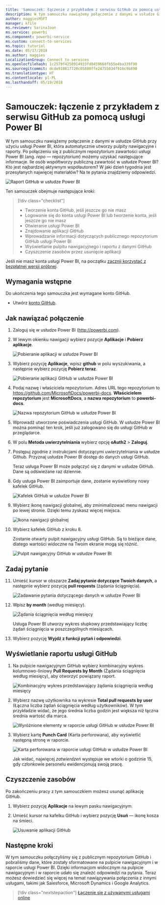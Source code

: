 ```yaml
---
title: 'Samouczek: łączenie z przykładem z serwisu GitHub za pomocą usługi Power BI'
description: W tym samouczku nawiążemy połączenie z danymi w usłudze GitHub przy użyciu usługi Power BI, która automatycznie utworzy pulpity nawigacyjne i raporty.
author: maggiesMSFT
manager: kfile
ms.reviewer: SarinaJoan
ms.service: powerbi
ms.component: powerbi-service
ms.custom: connect-to-services
ms.topic: tutorial
ms.date: 05/17/2018
ms.author: maggies
LocalizationGroup: Connect to services
ms.openlocfilehash: 1c2579f4250914933fd0459668fb55e4ba339f90
ms.sourcegitcommit: dcde910817720c05880ffe24755034f916c9b890
ms.translationtype: HT
ms.contentlocale: pl-PL
ms.lasthandoff: 05/19/2018
---
```

# <a name="tutorial-connect-to-a-github-sample-with-power-bi"></a>Samouczek: łączenie z przykładem z serwisu GitHub za pomocą usługi Power BI
W tym samouczku nawiążemy połączenie z danymi w usłudze GitHub przy użyciu usługi Power BI, która automatycznie utworzy pulpity nawigacyjne i raporty. Po połączeniu się z publicznym repozytorium zawartości usługi Power BI (ang. *repo* — repozytorium) możemy uzyskać następujące informacje. Ile osób współtworzy publiczną zawartość w usłudze Power BI? Kto jest najbardziej aktywnym współautorem? W jaki dzień tygodnia jest przesyłanych najwięcej materiałów? Na te pytania znajdziemy odpowiedzi. 

![Raport GitHub w usłudze Power BI](media/service-tutorial-connect-to-github/power-bi-github-app-tutorial-punch-card.png)

Ten samouczek obejmuje następujące kroki:

> [!div class="checklist"]
> * Tworzenie konta GitHub, jeśli jeszcze go nie masz 
> * Logowanie się do konta usługi Power BI lub tworzenie konta, jeśli jeszcze go nie masz
> * Otwieranie usługi Power BI
> * Znajdowanie aplikacji GitHub
> * Wprowadzanie informacji dotyczących publicznego repozytorium GitHub usługi Power BI
> * Wyświetlanie pulpitu nawigacyjnego i raportu z danymi GitHub
> * Czyszczenie zasobów przez usunięcie aplikacji

Jeśli nie masz konta usługi Power BI, na początku [zacznij korzystać z bezpłatnej wersji próbnej](https://app.powerbi.com/signupredirect?pbi_source=web).

## <a name="prerequisites"></a>Wymagania wstępne

Do ukończenia tego samouczka jest wymagane konto GitHub. 

- Utwórz [konto GitHub](https://docs.microsoft.com/contribute/get-started-setup-github).


## <a name="how-to-connect"></a>Jak nawiązać połączenie
1. Zaloguj się w usłudze Power BI (http://powerbi.com). 
2. W lewym okienku nawigacji wybierz pozycje **Aplikacje** i **Pobierz aplikacje**.
   
   ![Pobieranie aplikacji w usłudze Power BI](media/service-tutorial-connect-to-github/power-bi-github-app-tutorial.png) 

3. Wybierz pozycję **Aplikacje**, wpisz **github** w polu wyszukiwania, a następnie wybierz pozycję **Pobierz teraz**.
   
   ![Pobieranie aplikacji GitHub w usłudze Power BI](media/service-tutorial-connect-to-github/power-bi-github-app-tutorial-get-it-now.png) 

4. Podaj nazwę i właściciela repozytorium. Adres URL tego repozytorium to https://github.com/MicrosoftDocs/powerbi-docs. **Właścicielem repozytorium** jest **MicrosoftDocs**, a **nazwa repozytorium** to **powerbi-docs**. 
   
    ![Nazwa repozytorium GitHub w usłudze Power BI](media/service-tutorial-connect-to-github/power-bi-github-app-tutorial-repo-name.png)

5. Wprowadź utworzone poświadczenia usługi GitHub. W usłudze Power BI można pominąć ten krok, jeśli już zalogowano się do usługi GitHub w przeglądarce. 

6. W polu **Metoda uwierzytelniania** wybierz opcję **oAuth2** \> **Zaloguj**.

7. Postępuj zgodnie z instrukcjami dotyczącymi uwierzytelniania w usłudze Github. Przyznaj usłudze Power BI dostęp do danych usługi GitHub.
   
   Teraz usługa Power BI może połączyć się z danymi w usłudze GitHub.  Dane są odświeżane raz dziennie.

8. Gdy usługa Power BI zaimportuje dane, zostanie wyświetlony nowy kafelek GitHub. 
 
   ![Kafelek GitHub w usłudze Power BI](media/service-tutorial-connect-to-github/power-bi-github-app-tutorial-tile.png) 

8. Wybierz ikonę nawigacji globalnej, aby zminimalizować menu nawigacji po lewej stronie. Dzięki temu zyskasz więcej miejsca.

    ![Ikona nawigacji globalnej](media/service-tutorial-connect-to-github/power-bi-global-navigation-icon.png)

10. Wybierz kafelek GitHub z kroku 8. 
    
    Zostanie otwarty pulpit nawigacyjny usługi GitHub. Są to bieżące dane, dlatego wartości widoczne na Twoim ekranie mogą się różnić.

    ![Pulpit nawigacyjny GitHub w usłudze Power BI](media/service-tutorial-connect-to-github/power-bi-github-app-tutorial-dashboard.png)

    

## <a name="ask-a-question"></a>Zadaj pytanie

11. Umieść kursor w obszarze **Zadaj pytanie dotyczące Twoich danych**, a następnie wybierz pozycję **pull requests** (żądania ściągnięcia). 

    ![Zadawanie pytania dotyczącego danych w usłudze Power BI](media/service-tutorial-connect-to-github/power-bi-github-app-tutorial-ask-question.png)

12. Wpisz **by month** (według miesięcy).
 
    ![Żądania ściągnięcia według miesięcy](media/service-tutorial-connect-to-github/power-bi-github-app-tutorial-ask-question-by-month.png)

     Usługa Power BI utworzy wykres słupkowy przedstawiający liczbę żądań ściągnięcia w poszczególnych miesiącach.

13. Wybierz pozycję **Wyjdź z funkcji pytań i odpowiedzi**.

## <a name="view-the-github-report"></a>Wyświetlanie raportu usługi GitHub 

1. Na pulpicie nawigacyjnym GitHub wybierz kombinacyjny wykres kolumnowo-liniowy **Pull Requests by Month** (Żądania ściągnięcia według miesięcy), aby otworzyć powiązany raport.

    ![Kombinacyjny wykres przedstawiający żądania ściągnięcia według miesięcy](media/service-tutorial-connect-to-github/power-bi-github-app-tutorial-pull-requests-combo-chart.png)

2. Wybierz nazwę użytkownika na wykresie **Total pull requests by user** (Łączna liczba żądań ściągnięcia według użytkowników). W tym przykładzie widać, że jego średnia liczba godzin jest większa niż łączna średnia wartość dla marca.

    ![Wyróżnione elementy w raporcie usługi GitHub w usłudze Power BI](media/service-tutorial-connect-to-github/power-bi-github-app-tutorial-report-highlight.png)

3. Wybierz kartę **Punch Card** (Karta perforowana), aby wyświetlić następną stronę w raporcie. 
 
    ![Karta perforowana w raporcie usługi GitHub w usłudze Power BI](media/service-tutorial-connect-to-github/power-bi-github-app-tutorial-tues-3pm.png)

    Jak widać, najwięcej *zatwierdzeń* występuje we wtorki o godzinie 15, gdy członkowie personelu ewidencjonują swoją pracę.

## <a name="clean-up-resources"></a>Czyszczenie zasobów

Po zakończeniu pracy z tym samouczkiem możesz usunąć aplikację GitHub. 

1. Wybierz pozycję **Aplikacje** na lewym pasku nawigacyjnym.
2. Umieść kursor na kafelku GitHub i wybierz pozycję **Usuń** — ikonę kosza na śmieci.

    ![Usuwanie aplikacji GitHub](media/service-tutorial-connect-to-github/power-bi-github-app-tutorial-delete.png)

## <a name="next-steps"></a>Następne kroki

W tym samouczku połączyliśmy się z publicznym repozytorium GitHub i pobraliśmy dane, które zostały sformatowane na pulpicie nawigacyjnym i w raporcie usługi Power BI. Dzięki informacjom widocznym na pulpicie nawigacyjnym i w raporcie udało się znaleźć odpowiedzi na pytania. Teraz możesz dowiedzieć się więcej na temat nawiązywania połączenia z innymi usługami, takimi jak Salesforce, Microsoft Dynamics i Google Analytics. 
 
> [!div class="nextstepaction"]
> [Łączenie się z używanymi usługami online](./service-connect-to-services.md)


